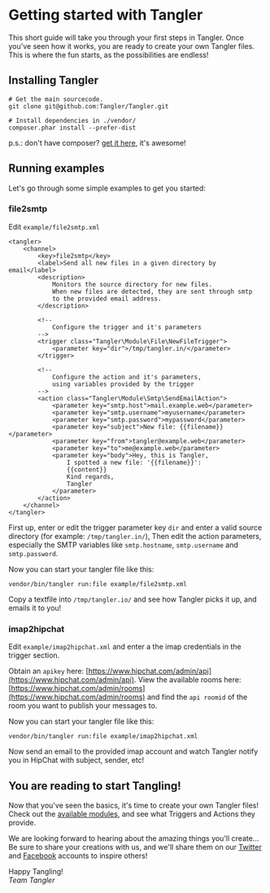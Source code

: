 # Getting started with Tangler

This short guide will take you through your first steps in Tangler.
Once you've seen how it works, you are ready to create your own Tangler files.
This is where the fun starts, as the possibilities are endless!

## Installing Tangler

    # Get the main sourcecode.
    git clone git@github.com:Tangler/Tangler.git

    # Install dependencies in ./vendor/
    composer.phar install --prefer-dist
    
p.s.: don't have composer? [get it here](http://getcomposer.org/download/), it's awesome!

## Running examples

Let's go through some simple examples to get you started:

### file2smtp

Edit `example/file2smtp.xml` 

    <tangler>
        <channel>
            <key>file2smtp</key>
            <label>Send all new files in a given directory by email</label>
            <description>
                Monitors the source directory for new files. 
                When new files are detected, they are sent through smtp
                to the provided email address.
            </description>

            <!-- 
                Configure the trigger and it's parameters 
            -->
            <trigger class="Tangler\Module\File\NewFileTrigger">
                <parameter key="dir">/tmp/tangler.in/</parameter>
            </trigger>

            <!-- 
                Configure the action and it's parameters, 
                using variables provided by the trigger 
            -->
            <action class="Tangler\Module\Smtp\SendEmailAction">
                <parameter key="smtp.host">mail.example.web</parameter>
                <parameter key="smtp.username">myusername</parameter>
                <parameter key="smtp.password">mypassword</parameter>
                <parameter key="subject">New file: {{filename}}</parameter>
                <parameter key="from">tangler@example.web</parameter>
                <parameter key="to">me@example.web</parameter>
                <parameter key="body">Hey, this is Tangler,
                    I spotted a new file: '{{filename}}':
                    {{content}}
                    Kind regards,
                    Tangler
                </parameter>
            </action>
        </channel>
    </tangler>


First up, enter or edit the trigger parameter key `dir` and enter a valid source directory (for example: `/tmp/tangler.in/`), 
Then edit the action parameters, especially the SMTP variables like `smtp.hostname`, `smtp.username` and `smtp.password`.

Now you can start your tangler file like this:

    vendor/bin/tangler run:file example/file2smtp.xml

Copy a textfile into `/tmp/tangler.io/` and see how Tangler picks it up, and emails it to you!

### imap2hipchat

Edit `example/imap2hipchat.xml` and enter a the imap credentials in the trigger section.

Obtain an `apikey` here: [https://www.hipchat.com/admin/api](https://www.hipchat.com/admin/api).
View the available rooms here: [https://www.hipchat.com/admin/rooms](https://www.hipchat.com/admin/rooms) and find the `api roomid` of the room you want to publish your messages to.

Now you can start your tangler file like this:

    vendor/bin/tangler run:file example/imap2hipchat.xml

Now send an email to the provided imap account and watch Tangler notify you in HipChat with subject, sender, etc!

## You are reading to start Tangling!

Now that you've seen the basics, it's time to create your own Tangler files! 
Check out the [available modules](modules), and see what Triggers and Actions they provide.

We are looking forward to hearing about the amazing things you'll create...
Be sure to share your creations with us, and we'll share them on our 
[Twitter](https://twitter.com/tangler_io) and [Facebook](https://www.facebook.com/tangler.io) accounts to inspire others!

Happy Tangling!  
*Team Tangler*

